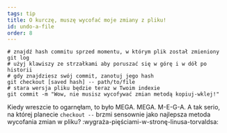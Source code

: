 ```yaml
---
tags: tip
title: O kurczę, muszę wycofać moje zmiany z pliku!
id: undo-a-file
order: 8
---
```


```git
# znajdź hash commitu sprzed momentu, w którym plik został zmieniony
git log
# użyj klawiszy ze strzałkami aby poruszać się w górę i w dół po historii
# gdy znajdziesz swój commit, zanotuj jego hash
git checkout [saved hash] -- path/to/file
# stara wersja pliku będzie teraz w Twoim indexie
git commit -m "Wow, nie musisz wycofywać zmian metodą kopiuj-wklej!"
```

Kiedy wreszcie to ogarnęłam, to było MEGA. MEGA. M-E-G-A. A tak serio, na której planecie `checkout --` brzmi sensownie jako najlepsza metoda wycofania zmian w pliku? :wygraża-pięściami-w-stronę-linusa-torvaldsa: